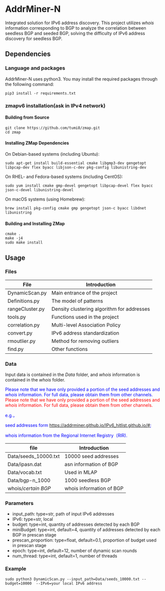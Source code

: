 # AddrMiner-N

Integrated solution for IPv6 address discovery. This project utilizes *whois* information corresponding to BGP to analyze the correlation between seedless BGP and seeded BGP, solving the difficulty of IPv6 address discovery for seedless BGP.

## Dependencies

### Language and packages

AddrMiner-N uses python3. You may install the required packages through the following command:

```
pip3 install -r requirements.txt
```

### zmapv6 installation(ask in IPv4 network)

#### Building from Source

```
git clone https://github.com/tumi8/zmap.git
cd zmap
```

#### Installing ZMap Dependencies

On Debian-based systems (including Ubuntu):

```
sudo apt-get install build-essential cmake libgmp3-dev gengetopt libpcap-dev flex byacc libjson-c-dev pkg-config libunistring-dev
```

On RHEL- and Fedora-based systems (including CentOS):

```
sudo yum install cmake gmp-devel gengetopt libpcap-devel flex byacc json-c-devel libunistring-devel
```

On macOS systems (using Homebrew):

```
brew install pkg-config cmake gmp gengetopt json-c byacc libdnet libunistring
```

#### Building and Installing ZMap

```
cmake .
make -j4
sudo make install
```

## Usage

### Files

| File            | Introduction                               |
| --------------- | ------------------------------------------ |
| DynamicScan.py  | Main entrance of the project               |
| Definitions.py  | The model of patterns                      |
| rangeCluster.py | Density clustering algorithm for addresses |
| tools.py        | Functions used in the project              |
| correlation.py  | Multi-level Association Policy             |
| convert.py      | IPv6 address standardization               |
| rmoutlier.py    | Method for removing outliers               |
| find.py         | Other functions                            |

### Data

Input data is contained in the *Data* folder, and *whois* information is contained in the *whois* folder.


<span style="color:blue">Please note that we have only provided a portion of the seed addresses and *whois* information. For full data, please obtain them from other channels.</span>
<font color="red">Please note that we have only provided a portion of the seed addresses and *whois* information. For full data, please obtain them from other channels.</font>

<font color="blue">e.g.， </font> 

<font color="blue">seed addresses form https://addrminer.github.io/IPv6_hitlist.github.io/#; </font> 


<font color="blue">whois information from the Regional Internet Registry（RIR). </font> 

| file                 | Introduction             |
| -------------------- | ------------------------ |
| Data/seeds_10000.txt | 10000 seed addresses     |
| Data/ipasn.dat       | asn information of BGP   |
| Data/vocab.txt       | Used in MLAP             |
| Data/bgp-n_1000      | 1000 seedless BGP        |
| whois/*certain BGP*  | whois information of BGP |

### **Parameters**

- input_path: type=str, path of input IPv6 addresses
- IPv6: type=str, local 
- budget: type=int, quantity of addresses detected by each BGP
- miniBudget: type=int, default=4, quantity of addresses detected by each BGP in prescan stage
- prescan_proportion: type=float, default=0.1, proportion of budget used in prescan stage
- epoch: type=int, default=12, number of dynamic scan rounds
- num_thread: type=int, default=1, number of threads

### Example

```
sudo python3 DynamicScan.py --input_path=Data/seeds_10000.txt --budget=10000  --IPv6=your local IPv6 address
```

